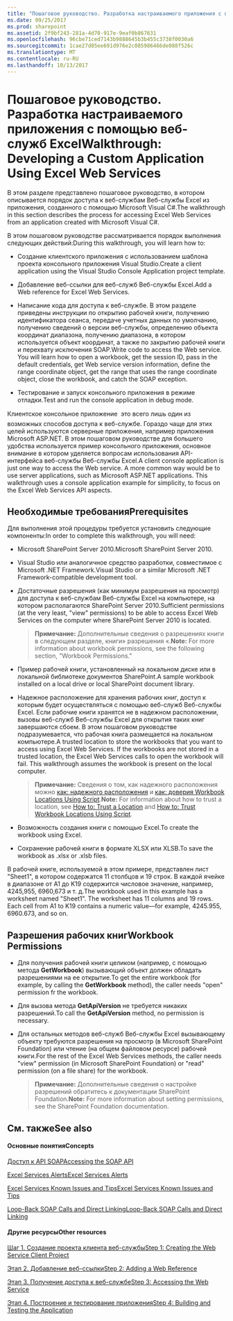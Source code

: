 ```yaml
---
title: "Пошаговое руководство. Разработка настраиваемого приложения с помощью веб-служб Excel"
ms.date: 09/25/2017
ms.prod: sharepoint
ms.assetid: 2f9bf243-281a-4d70-917e-9eaf0b867631
ms.openlocfilehash: 96cbe71ced7143b9888645b3b455c3738f0030a6
ms.sourcegitcommit: 1cae27d85ee691d976e2c085986466de088f526c
ms.translationtype: MT
ms.contentlocale: ru-RU
ms.lasthandoff: 10/13/2017
---
```

# <a name="walkthrough-developing-a-custom-application-using-excel-web-services"></a><span data-ttu-id="3cd2b-102">Пошаговое руководство. Разработка настраиваемого приложения с помощью веб-служб Excel</span><span class="sxs-lookup"><span data-stu-id="3cd2b-102">Walkthrough: Developing a Custom Application Using Excel Web Services</span></span>

<span data-ttu-id="3cd2b-103">В этом разделе представлено пошаговое руководство, в котором описывается порядок доступа к веб-службам Веб-службы Excel из приложения, созданного с помощью Microsoft Visual C#.</span><span class="sxs-lookup"><span data-stu-id="3cd2b-103">The walkthrough in this section describes the process for accessing Excel Web Services from an application created with Microsoft Visual C#.</span></span>
  
    
    

<span data-ttu-id="3cd2b-104">В этом пошаговом руководстве рассматривается порядок выполнения следующих действий:</span><span class="sxs-lookup"><span data-stu-id="3cd2b-104">During this walkthrough, you will learn how to:</span></span>
- <span data-ttu-id="3cd2b-105">Создание клиентского приложения с использованием шаблона проекта консольного приложения Visual Studio.</span><span class="sxs-lookup"><span data-stu-id="3cd2b-105">Create a client application using the Visual Studio Console Application project template.</span></span>
    
  
- <span data-ttu-id="3cd2b-106">Добавление веб-ссылки для веб-служб Веб-службы Excel.</span><span class="sxs-lookup"><span data-stu-id="3cd2b-106">Add a Web reference for Excel Web Services.</span></span>
    
  
- <span data-ttu-id="3cd2b-p101">Написание кода для доступа к веб-службе. В этом разделе приведены инструкции по открытию рабочей книги, получению идентификатора сеанса, передаче учетных данных по умолчанию, получению сведений о версии веб-службы, определению объекта координат диапазона, получению диапазона, в котором используется объект координат, а также по закрытию рабочей книги и перехвату исключения SOAP.</span><span class="sxs-lookup"><span data-stu-id="3cd2b-p101">Write code to access the Web service. You will learn how to open a workbook, get the session ID, pass in the default credentials, get Web service version information, define the range coordinate object, get the range that uses the range coordinate object, close the workbook, and catch the SOAP exception.</span></span>
    
  
- <span data-ttu-id="3cd2b-109">Тестирование и запуск консольного приложения в режиме отладки.</span><span class="sxs-lookup"><span data-stu-id="3cd2b-109">Test and run the console application in debug mode.</span></span>
    
  
<span data-ttu-id="3cd2b-p102">Клиентское консольное приложение  это всего лишь один из возможных способов доступа к веб-службе. Гораздо чаще для этих целей используются серверные приложения, например приложения Microsoft ASP.NET. В этом пошаговом руководстве для большего удобства используется пример консольного приложения, основное внимание в котором уделяется вопросам использования API-интерфейса веб-службы Веб-службы Excel.</span><span class="sxs-lookup"><span data-stu-id="3cd2b-p102">A client console application is just one way to access the Web service. A more common way would be to use server applications, such as Microsoft ASP.NET applications. This walkthrough uses a console application example for simplicity, to focus on the Excel Web Services API aspects.</span></span>
## <a name="prerequisites"></a><span data-ttu-id="3cd2b-113">Необходимые требования</span><span class="sxs-lookup"><span data-stu-id="3cd2b-113">Prerequisites</span></span>

<span data-ttu-id="3cd2b-114">Для выполнения этой процедуры требуется установить следующие компоненты:</span><span class="sxs-lookup"><span data-stu-id="3cd2b-114">In order to complete this walkthrough, you will need:</span></span> 
  
    
    

- <span data-ttu-id="3cd2b-115">Microsoft SharePoint Server 2010.</span><span class="sxs-lookup"><span data-stu-id="3cd2b-115">Microsoft SharePoint Server 2010.</span></span>
    
  
- <span data-ttu-id="3cd2b-116">Visual Studio или аналогичное средство разработки, совместимое с Microsoft .NET Framework.</span><span class="sxs-lookup"><span data-stu-id="3cd2b-116">Visual Studio or a similar Microsoft .NET Framework-compatible development tool.</span></span>
    
  
- <span data-ttu-id="3cd2b-117">Достаточные разрешения (как минимум разрешения на просмотр) для доступа к веб-службам Веб-службы Excel на компьютере, на котором располагаются SharePoint Server 2010.</span><span class="sxs-lookup"><span data-stu-id="3cd2b-117">Sufficient permissions (at the very least, "view" permissions) to be able to access Excel Web Services on the computer where SharePoint Server 2010 is located.</span></span> 
    
    > <span data-ttu-id="3cd2b-118">**Примечание:** Дополнительные сведения о разрешениях книги в следующем разделе, книги» разрешения «.</span><span class="sxs-lookup"><span data-stu-id="3cd2b-118">**Note:** For more information about workbook permissions, see the following section, "Workbook Permissions."</span></span> 
- <span data-ttu-id="3cd2b-119">Пример рабочей книги, установленный на локальном диске или в локальной библиотеке документов SharePoint.</span><span class="sxs-lookup"><span data-stu-id="3cd2b-119">A sample workbook installed on a local drive or local SharePoint document library.</span></span> 
    
  
- <span data-ttu-id="3cd2b-p103">Надежное расположение для хранения рабочих книг, доступ к которым будет осуществляться с помощью веб-служб Веб-службы Excel. Если рабочие книги хранятся не в надежном расположении, вызовы веб-служб Веб-службы Excel для открытия таких книг завершаются сбоем. В этом пошаговом руководстве подразумевается, что рабочая книга размещается на локальном компьютере.</span><span class="sxs-lookup"><span data-stu-id="3cd2b-p103">A trusted location to store the workbooks that you want to access using Excel Web Services. If the workbooks are not stored in a trusted location, the Excel Web Services calls to open the workbook will fail. This walkthrough assumes the workbook is present on the local computer.</span></span> 
    
    > <span data-ttu-id="3cd2b-123">**Примечание:** Сведения о том, как надежного расположения можно [как: надежного расположения](how-to-trust-a-location.md) и [как: доверия Workbook Locations Using Script](http://msdn.microsoft.com/library/79ab6ced-7a0c-4275-b852-bb246fc6be57%28Office.15%29.aspx).</span><span class="sxs-lookup"><span data-stu-id="3cd2b-123">**Note:** For information about how to trust a location, see  [How to: Trust a Location](how-to-trust-a-location.md) and [How to: Trust Workbook Locations Using Script](http://msdn.microsoft.com/library/79ab6ced-7a0c-4275-b852-bb246fc6be57%28Office.15%29.aspx).</span></span> 
- <span data-ttu-id="3cd2b-124">Возможность создания книги с помощью Excel.</span><span class="sxs-lookup"><span data-stu-id="3cd2b-124">To create the workbook using Excel.</span></span>
    
  
- <span data-ttu-id="3cd2b-125">Сохранение рабочей книги в формате XLSX или XLSB.</span><span class="sxs-lookup"><span data-stu-id="3cd2b-125">To save the workbook as .xlsx or .xlsb files.</span></span>
    
  
<span data-ttu-id="3cd2b-p104">В рабочей книге, используемой в этом примере, представлен лист "Sheet1", в котором содержатся 11 столбцов и 19 строк. В каждой ячейке в диапазоне от A1 до K19 содержится числовое значение, например, 4245,955, 6960,673 и т. д.</span><span class="sxs-lookup"><span data-stu-id="3cd2b-p104">The workbook used in this example has a worksheet named "Sheet1". The worksheet has 11 columns and 19 rows. Each cell from A1 to K19 contains a numeric value—for example, 4245.955, 6960.673, and so on.</span></span>
  
    
    

## <a name="workbook-permissions"></a><span data-ttu-id="3cd2b-129">Разрешения рабочих книг</span><span class="sxs-lookup"><span data-stu-id="3cd2b-129">Workbook Permissions</span></span>


- <span data-ttu-id="3cd2b-130">Для получения рабочей книги целиком (например, с помощью метода **GetWorkbook**) вызывающий объект должен обладать разрешениями на ее открытие.</span><span class="sxs-lookup"><span data-stu-id="3cd2b-130">To get the entire workbook (for example, by calling the **GetWorkbook** method), the caller needs "open" permission fr the workbook.</span></span>
    
  
- <span data-ttu-id="3cd2b-131">Для вызова метода **GetApiVersion** не требуется никаких разрешений.</span><span class="sxs-lookup"><span data-stu-id="3cd2b-131">To call the **GetApiVersion** method, no permission is necessary.</span></span>
    
  
- <span data-ttu-id="3cd2b-132">Для остальных методов веб-служб Веб-службы Excel вызывающему объекту требуются разрешения на просмотр (в Microsoft SharePoint Foundation) или чтение (на общем файловом ресурсе) рабочей книги.</span><span class="sxs-lookup"><span data-stu-id="3cd2b-132">For the rest of the Excel Web Services methods, the caller needs "view" permission (in Microsoft SharePoint Foundation) or "read" permission (on a file share) for the workbook.</span></span>
    
    > <span data-ttu-id="3cd2b-133">**Примечание:** Дополнительные сведения о настройке разрешений обратитесь к документации SharePoint Foundation.</span><span class="sxs-lookup"><span data-stu-id="3cd2b-133">**Note:** For more information about setting permissions, see the SharePoint Foundation documentation.</span></span> 

## <a name="see-also"></a><span data-ttu-id="3cd2b-134">См. также</span><span class="sxs-lookup"><span data-stu-id="3cd2b-134">See also</span></span>


#### <a name="concepts"></a><span data-ttu-id="3cd2b-135">Основные понятия</span><span class="sxs-lookup"><span data-stu-id="3cd2b-135">Concepts</span></span>


  
    
    
 [<span data-ttu-id="3cd2b-136">Доступ к API SOAP</span><span class="sxs-lookup"><span data-stu-id="3cd2b-136">Accessing the SOAP API</span></span>](accessing-the-soap-api.md)
  
    
    
 [<span data-ttu-id="3cd2b-137">Excel Services Alerts</span><span class="sxs-lookup"><span data-stu-id="3cd2b-137">Excel Services Alerts</span></span>](excel-services-alerts.md)
  
    
    
 [<span data-ttu-id="3cd2b-138">Excel Services Known Issues and Tips</span><span class="sxs-lookup"><span data-stu-id="3cd2b-138">Excel Services Known Issues and Tips</span></span>](excel-services-known-issues-and-tips.md)
  
    
    
 [<span data-ttu-id="3cd2b-139">Loop-Back SOAP Calls and Direct Linking</span><span class="sxs-lookup"><span data-stu-id="3cd2b-139">Loop-Back SOAP Calls and Direct Linking</span></span>](loop-back-soap-calls-and-direct-linking.md)
#### <a name="other-resources"></a><span data-ttu-id="3cd2b-140">Другие ресурсы</span><span class="sxs-lookup"><span data-stu-id="3cd2b-140">Other resources</span></span>


  
    
    
 [<span data-ttu-id="3cd2b-141">Шаг 1. Создание проекта клиента веб-службы</span><span class="sxs-lookup"><span data-stu-id="3cd2b-141">Step 1: Creating the Web Service Client Project</span></span>](step-1-creating-the-web-service-client-project.md)
  
    
    
 [<span data-ttu-id="3cd2b-142">Этап 2. Добавление веб-ссылки</span><span class="sxs-lookup"><span data-stu-id="3cd2b-142">Step 2: Adding a Web Reference</span></span>](step-2-adding-a-web-reference.md)
  
    
    
 [<span data-ttu-id="3cd2b-143">Этап 3. Получение доступа к веб-службе</span><span class="sxs-lookup"><span data-stu-id="3cd2b-143">Step 3: Accessing the Web Service</span></span>](step-3-accessing-the-web-service.md)
  
    
    
 [<span data-ttu-id="3cd2b-144">Этап 4. Построение и тестирование приложения</span><span class="sxs-lookup"><span data-stu-id="3cd2b-144">Step 4: Building and Testing the Application</span></span>](step-4-building-and-testing-the-application.md)
